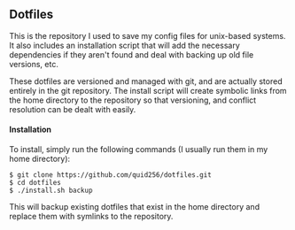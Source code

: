 ## Dotfiles

This is the repository I used to save my config files for unix-based systems. It also includes an installation script that will add the necessary dependencies if they aren't found and deal with backing up old file versions, etc.

These dotfiles are versioned and managed with git, and are actually stored entirely in the git repository. The install script will create symbolic links from the home directory to the repository so that versioning, and conflict resolution can be dealt with easily.

#### Installation

To install, simply run the following commands (I usually run them in my home directory):

```
$ git clone https://github.com/quid256/dotfiles.git
$ cd dotfiles
$ ./install.sh backup
```

This will backup existing dotfiles that exist in the home directory and replace them with symlinks to the repository. 
